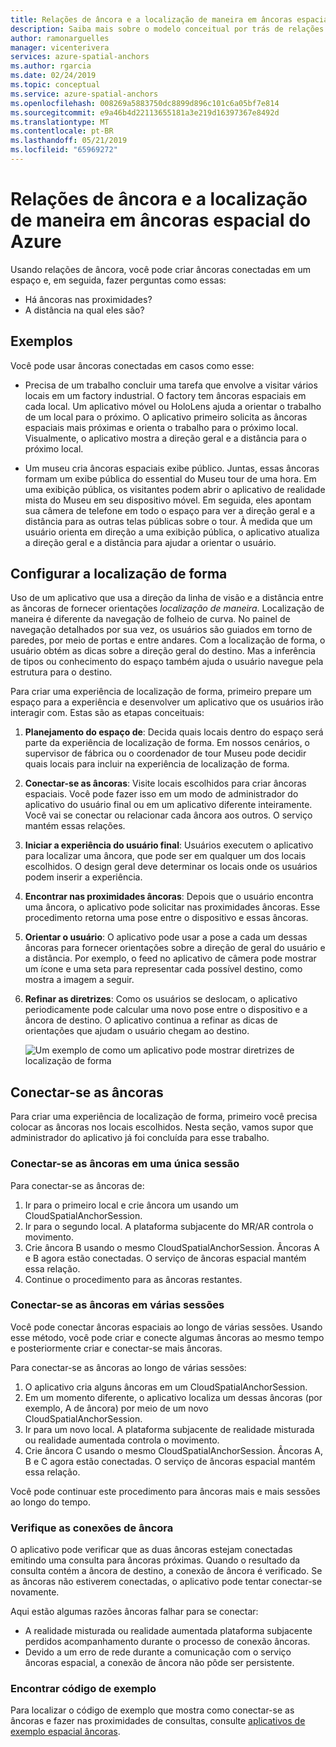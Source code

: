 ```yaml
---
title: Relações de âncora e a localização de maneira em âncoras espacial do Azure | Microsoft Docs
description: Saiba mais sobre o modelo conceitual por trás de relações de âncora. Saiba mais para conectar-se as âncoras de dentro de um espaço e para usar a API mais próximos para atender a um cenário de localização de forma.
author: ramonarguelles
manager: vicenterivera
services: azure-spatial-anchors
ms.author: rgarcia
ms.date: 02/24/2019
ms.topic: conceptual
ms.service: azure-spatial-anchors
ms.openlocfilehash: 008269a5883750dc8899d896c101c6a05bf7e814
ms.sourcegitcommit: e9a46b4d22113655181a3e219d16397367e8492d
ms.translationtype: MT
ms.contentlocale: pt-BR
ms.lasthandoff: 05/21/2019
ms.locfileid: "65969272"
---
```

# <a name="anchor-relationships-and-way-finding-in-azure-spatial-anchors"></a>Relações de âncora e a localização de maneira em âncoras espacial do Azure

Usando relações de âncora, você pode criar âncoras conectadas em um espaço e, em seguida, fazer perguntas como essas:

* Há âncoras nas proximidades?
* A distância na qual eles são?

## <a name="examples"></a>Exemplos

Você pode usar âncoras conectadas em casos como esse:

* Precisa de um trabalho concluir uma tarefa que envolve a visitar vários locais em um factory industrial. O factory tem âncoras espaciais em cada local. Um aplicativo móvel ou HoloLens ajuda a orientar o trabalho de um local para o próximo. O aplicativo primeiro solicita as âncoras espaciais mais próximas e orienta o trabalho para o próximo local. Visualmente, o aplicativo mostra a direção geral e a distância para o próximo local.

* Um museu cria âncoras espaciais exibe público. Juntas, essas âncoras formam um exibe pública do essential do Museu tour de uma hora. Em uma exibição pública, os visitantes podem abrir o aplicativo de realidade mista do Museu em seu dispositivo móvel. Em seguida, eles apontam sua câmera de telefone em todo o espaço para ver a direção geral e a distância para as outras telas públicas sobre o tour. À medida que um usuário orienta em direção a uma exibição pública, o aplicativo atualiza a direção geral e a distância para ajudar a orientar o usuário.

## <a name="set-up-way-finding"></a>Configurar a localização de forma

Uso de um aplicativo que usa a direção da linha de visão e a distância entre as âncoras de fornecer orientações *localização de maneira*. Localização de maneira é diferente da navegação de folheio de curva. No painel de navegação detalhados por sua vez, os usuários são guiados em torno de paredes, por meio de portas e entre andares. Com a localização de forma, o usuário obtém as dicas sobre a direção geral do destino. Mas a inferência de tipos ou conhecimento do espaço também ajuda o usuário navegue pela estrutura para o destino.

Para criar uma experiência de localização de forma, primeiro prepare um espaço para a experiência e desenvolver um aplicativo que os usuários irão interagir com. Estas são as etapas conceituais:

1. **Planejamento do espaço de**: Decida quais locais dentro do espaço será parte da experiência de localização de forma. Em nossos cenários, o supervisor de fábrica ou o coordenador de tour Museu pode decidir quais locais para incluir na experiência de localização de forma.
2. **Conectar-se as âncoras**: Visite locais escolhidos para criar âncoras espaciais. Você pode fazer isso em um modo de administrador do aplicativo do usuário final ou em um aplicativo diferente inteiramente. Você vai se conectar ou relacionar cada âncora aos outros. O serviço mantém essas relações.
3. **Iniciar a experiência do usuário final**: Usuários executem o aplicativo para localizar uma âncora, que pode ser em qualquer um dos locais escolhidos. O design geral deve determinar os locais onde os usuários podem inserir a experiência.
4. **Encontrar nas proximidades âncoras**: Depois que o usuário encontra uma âncora, o aplicativo pode solicitar nas proximidades âncoras. Esse procedimento retorna uma pose entre o dispositivo e essas âncoras.
5. **Orientar o usuário**: O aplicativo pode usar a pose a cada um dessas âncoras para fornecer orientações sobre a direção de geral do usuário e a distância. Por exemplo, o feed no aplicativo de câmera pode mostrar um ícone e uma seta para representar cada possível destino, como mostra a imagem a seguir.
6. **Refinar as diretrizes**: Como os usuários se deslocam, o aplicativo periodicamente pode calcular uma novo pose entre o dispositivo e a âncora de destino. O aplicativo continua a refinar as dicas de orientações que ajudam o usuário chegam ao destino.

    ![Um exemplo de como um aplicativo pode mostrar diretrizes de localização de forma](./media/meeting-spot.png)

## <a name="connect-anchors"></a>Conectar-se as âncoras

Para criar uma experiência de localização de forma, primeiro você precisa colocar as âncoras nos locais escolhidos. Nesta seção, vamos supor que administrador do aplicativo já foi concluída para esse trabalho.

### <a name="connect-anchors-in-a-single-session"></a>Conectar-se as âncoras em uma única sessão

Para conectar-se as âncoras de:

1. Ir para o primeiro local e crie âncora um usando um CloudSpatialAnchorSession.
2. Ir para o segundo local. A plataforma subjacente do MR/AR controla o movimento.
3. Crie âncora B usando o mesmo CloudSpatialAnchorSession. Âncoras A e B agora estão conectadas. O serviço de âncoras espacial mantém essa relação.
4. Continue o procedimento para as âncoras restantes.

### <a name="connect-anchors-in-multiple-sessions"></a>Conectar-se as âncoras em várias sessões

Você pode conectar âncoras espaciais ao longo de várias sessões. Usando esse método, você pode criar e conecte algumas âncoras ao mesmo tempo e posteriormente criar e conectar-se mais âncoras. 

Para conectar-se as âncoras ao longo de várias sessões:

1. O aplicativo cria alguns âncoras em um CloudSpatialAnchorSession. 
2. Em um momento diferente, o aplicativo localiza um dessas âncoras (por exemplo, A de âncora) por meio de um novo CloudSpatialAnchorSession.
3. Ir para um novo local. A plataforma subjacente de realidade misturada ou realidade aumentada controla o movimento.
4. Crie âncora C usando o mesmo CloudSpatialAnchorSession. Âncoras A, B e C agora estão conectadas. O serviço de âncoras espacial mantém essa relação.

Você pode continuar este procedimento para âncoras mais e mais sessões ao longo do tempo.

### <a name="verify-anchor-connections"></a>Verifique as conexões de âncora

O aplicativo pode verificar que as duas âncoras estejam conectadas emitindo uma consulta para âncoras próximas. Quando o resultado da consulta contém a âncora de destino, a conexão de âncora é verificado. Se as âncoras não estiverem conectadas, o aplicativo pode tentar conectar-se novamente. 

Aqui estão algumas razões âncoras falhar para se conectar:

* A realidade misturada ou realidade aumentada plataforma subjacente perdidos acompanhamento durante o processo de conexão âncoras.
* Devido a um erro de rede durante a comunicação com o serviço âncoras espacial, a conexão de âncora não pôde ser persistente.

### <a name="find-sample-code"></a>Encontrar código de exemplo

Para localizar o código de exemplo que mostra como conectar-se as âncoras e fazer nas proximidades de consultas, consulte [aplicativos de exemplo espacial âncoras](https://github.com/Azure/azure-spatial-anchors-samples).
